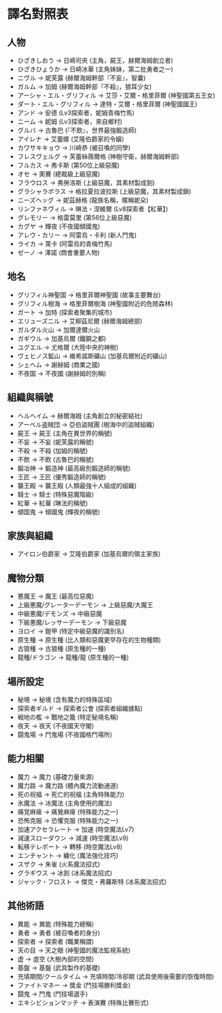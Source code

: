 # 譯名對照表

## 人物
- ひざきしおう → 日崎司央 (主角，屍王，赫爾海姆創立者)
- ひざきひょうか → 日崎冰華 (主角妹妹，第二批勇者之一)
- ニヴル → 妮芙露 (赫爾海姆幹部『不妄』，智囊)
- ガルム → 加姆 (赫爾海姆幹部『不殺』，狼耳少女)
- アーシャ・エル・グリフィル → 艾莎・艾爾・格里菲爾 (神聖國第五王女)
- ダート・エル・グリフィル → 達特・艾爾・格里菲爾 (神聖國國王)
- アンド → 安德 (Lv3探索者，妮姆青梅竹馬)
- ニーム → 妮姆 (Lv3探索者，來自鄉村)
- グルバ → 古魯巴 (『不飲』，世界最強鍛造師)
- アイレナ → 艾蕾娜 (艾隆伯爵家的令嬢)
- カワサキキョウ → 川崎恭 (被召喚的同學)
- フレスヴェルグ → 芙蕾絲薇爾格 (神樹守衛，赫爾海姆幹部)
- フルカス → 弗卡斯 (第50位上級惡魔)
- オセ → 奧賽 (總裁級上級惡魔)
- フラウロス → 弗勞洛斯 (上級惡魔，其素材製成劍)
- グラシャラボラス → 格拉夏拉波拉斯 (上級惡魔，其素材製成鎖)
- ニーズヘッグ → 妮茲赫格 (龍族名稱，暱稱妮朵)
- リンファネヴィル → 琳法・涅維爾 (Lv8探索者【紅華】)
- グレモリー → 格雷莫里 (第56位上級惡魔)
- カグヤ → 輝夜 (不夜國傾國鬼)
- アレウ・カリー → 阿雷烏・卡利 (新人鬥鬼)
- ライカ → 萊卡 (阿雷烏的青梅竹馬)
- ゼーノ → 澤諾 (商會重要人物)

## 地名
- グリフィル神聖国 → 格里菲爾神聖國 (故事主要舞台)
- グリフィル樹海 → 格里菲爾樹海 (神聖國附近的危險森林)
- ガート → 加特 (探索者聚集的城市)
- エリューズニル → 艾柳茲尼爾 (赫爾海姆總部)
- ガルダル火山 → 加爾達爾火山
- ガギウル → 加基烏爾 (鐵鋼之都)
- ユグエル → 尤格爾 (大陸中央的神樹)
- ヴェヒノス鉱山 → 維希諾斯礦山 (加基烏爾附近的礦山)
- シェヘム → 謝赫姆 (商業之國)
- 不夜国 → 不夜國 (謝赫姆的別稱)

## 組織與稱號
- ヘルヘイム → 赫爾海姆 (主角創立的秘密結社)
- アーベル盗賊団 → 亞伯盜賊團 (樹海中的盜賊組織)
- 屍王 → 屍王 (主角在異世界的稱號)
- 不妄 → 不妄 (妮芙露的稱號)
- 不殺 → 不殺 (加姆的稱號)
- 不飲 → 不飲 (古魯巴的稱號)
- 鍛冶神 → 鍛造神 (最高級別鍛造師的稱號)
- 王匠 → 王匠 (優秀鍛造師的稱號)
- 襲王殿 → 襲王殿 (人類最強十人組成的組織)
- 騎士 → 騎士 (特殊惡魔階級)
- 紅華 → 紅華 (琳法的稱號)
- 傾国鬼 → 傾國鬼 (輝夜的稱號)

## 家族與組織
- アイロン伯爵家 → 艾隆伯爵家 (加基烏爾的領主家族)

## 魔物分類
- 悪魔王 → 魔王 (最高位惡魔)
- 上級悪魔/グレーターデーモン → 上級惡魔/大魔王
- 中級悪魔/デモンズ → 中級惡魔
- 下級悪魔/レッサーデーモン → 下級惡魔
- ヨロイ → 鎧甲 (特定中級惡魔的識別名)
- 原生種 → 原生種 (比人類和惡魔更早存在的生物種類)
- 古狼種 → 古狼種 (原生種的一種)
- 龍種/ドラゴン → 龍種/龍 (原生種的一種)

## 場所設定
- 秘境 → 秘境 (含有魔力的特殊區域)
- 探索者ギルド → 探索者公會 (探索者組織據點)
- 戦地の檻 → 戰地之籠 (特定秘境名稱)
- 夜天 → 夜天 (不夜國天守閣)
- 闘鬼場 → 鬥鬼場 (不夜國格鬥場所)

## 能力相關
- 魔力 → 魔力 (基礎力量來源)
- 魔力路 → 魔力路 (體內魔力流動通道)
- 死の祝福 → 死亡的祝福 (主角特殊能力)
- 氷魔法 → 冰魔法 (主角使用的魔法)
- 痛覚麻痺 → 痛覺麻痺 (特殊能力之一)
- 恐怖克服 → 恐懼克服 (特殊能力之一)
- 加速アクセラレート → 加速 (時空魔法Lv7)
- 減速スローダウン → 減速 (時空魔法Lv9)
- 転移テレポート → 轉移 (時空魔法Lv8)
- エンチャント → 纏化 (魔法強化技巧)
- スザク → 朱雀 (火系魔法招式)
- グラギウス → 冰劍 (冰系魔法招式)
- ジャック・フロスト → 傑克・弗羅斯特 (冰系魔法招式)

## 其他術語
- 異能 → 異能 (特殊能力總稱)
- 勇者 → 勇者 (被召喚者的身分)
- 探索者 → 探索者 (職業稱謂)
- 天の目 → 天之眼 (神聖國的魔法監視系統)
- 虚 → 虛空 (大樹內部的空間)
- 基盤 → 基盤 (武具製作的基礎)
- 充填期間/クールタイム → 充填時間/冷卻期 (武具使用後需要的恢復時間)
- ファイトマネー → 獎金 (鬥技場勝利獎金)
- 闘鬼 → 鬥鬼 (鬥技場選手)
- エキシビションマッチ → 表演賽 (特殊比賽形式)
